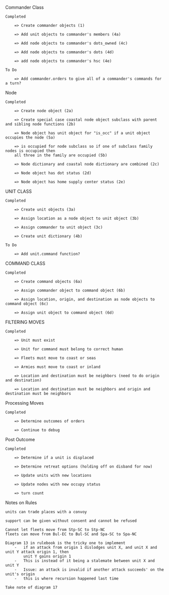 
Commander Class

    Completed

        => Create commander objects (1)

        => Add unit objects to commander's members (4a)

        => Add node objects to commander's dots_owned (4c)

        => Add node objects to commander's dots (4d)

        => add node objects to commander's hsc (4e)

    To Do

        => Add commander.orders to give all of a commander's commands for a turn?


Node

    Completed

        => Create node object (2a)

        => Create special case coastal node object subclass with parent and sibling node functions (2b)

        => Node object has unit object for "is_occ" if a unit object occupies the node (5a)

        => is occupied for node subclass so if one of subclass family nodes is occupied then 
        all three in the family are occupied (5b)

        => Node dictionary and coastal node dictionary are combined (2c)

        => Node object has dot status (2d)
        
        => Node object has home supply center status (2e)
    

UNIT CLASS

    Completed

        => Create unit objects (3a)

        => Assign location as a node object to unit object (3b)

        => Assign commander to unit object (3c)

        => Create unit dictionary (4b)

    To Do

        => Add unit.command function? 


COMMAND CLASS

    Completed

        => Create command objects (6a)

        => Assign commander object to command object (6b)

        => Assign location, origin, and destination as node objects to command object (6c)
    
        => Assign unit object to command object (6d)


FILTERING MOVES

    Completed

        => Unit must exist

        => Unit for command must belong to correct human

        => Fleets must move to coast or seas

        => Armies must move to coast or inland

        => Location and destination must be neighbors (need to do origin and destination)

        => Location and destination must be neighbors and origin and destination must be neighbors


Processing Moves

    Completed

        => Determine outcomes of orders

        => Continue to debug


Post Outcome

    Completed
    
        => Determine if a unit is displaced

        => Determine retreat options (holding off on disband for now)

        => Update units with new locations

        => Update nodes with new occupy status

        => turn count





Notes on Rules

    units can trade places with a convoy

    support can be given without consent and cannot be refused

    Cannot let fleets move from Stp-SC to Stp-NC
    fleets can move from Bul-EC to Bul-SC and Spa-SC to Spa-NC

    Diagram 13 in rulebook is the tricky one to implement
        -   if an attack from origin 1 dislodges unit X, and unit X and unit Y attack origin 1, then 
            unit Y gains origin 1 
        -   This is instead of it being a stalemate between unit X and unit Y
        -   Issue: an attack is invalid if another attack succeeds' on the unit's origin
        -   this is where recursion happened last time

    Take note of diagram 17
